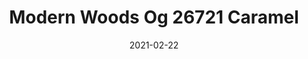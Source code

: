 ---
tags: 
  - "To Market"
  - "Loose Lay LVT"
  - "Fast Track"
title: "Modern Woods Og 26721 Caramel"
designer: "To Market"
image_primary: "img/26721%20laid%20out%20_%20Update%2010_13_2020.jpg"
href: "https://www.tomkt.com/fast-track-swatches"
description: "Size%3A%207.08%22%20X%2047.24%22%A0/%20Wear%20layer%3A%20.5mm%20%2820mil%29%20/%20Edge%3A%20Bevel%A0/%20Thickness%3A%205.0mm%20/%20Sq.ft/Ctn%3A%2023.25%A0/%20Installation%3A%20Glue%20Down%A0"
category: "loose-lay-lvt-fast-track"
subtitle: ""
manufacturer: "ToMarket"
slug: "/manufacturers/tomarket/loose-lay-lvt-fast-track/to-market-modern-woods-og-26721-caramel"
date: "2021-02-22"
---
